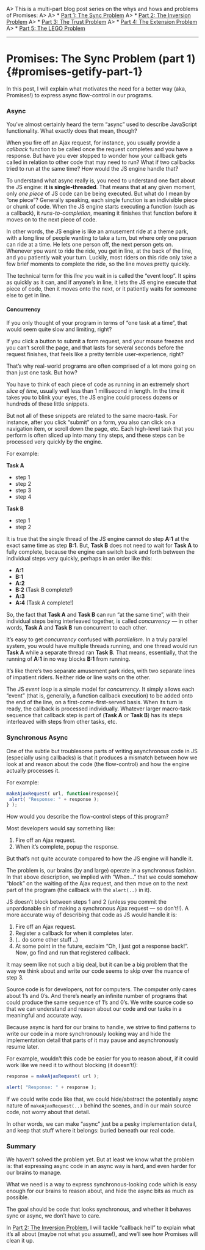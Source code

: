 

A> This is a multi-part blog post series on the whys and hows and problems of Promises:
A>
A> * [Part 1: The Sync Problem](#promises-getify-part-1)
A> * [Part 2: The Inversion Problem](#promises-getify-part-2)
A> * [Part 3: The Trust Problem](#promises-getify-part-3)
A> * [Part 4: The Extension Problem](#promises-getify-part-4)
A> * [Part 5: The LEGO Problem](#promises-getify-part-5/)

* * *

# Promises: The Sync Problem (part 1) {#promises-getify-part-1}

In this post, I will explain what motivates the need for a better way (aka, Promises!) to express async flow-control in our programs.

### Async

You’ve almost certainly heard the term “async” used to describe JavaScript functionality. What exactly does that mean, though?

When you fire off an Ajax request, for instance, you usually provide a _callback_ function to be called once the request completes and you have a response. But have you ever stopped to wonder how your callback gets called in relation to other code that may need to run? What if two callbacks tried to run at the same time? How would the JS engine handle that?

To understand what async really is, you need to understand one fact about the JS engine: **it is single-threaded**. That means that at any given moment, only _one piece_ of JS code can be being executed. But what do I mean by “one piece”? Generally speaking, each single function is an indivisible piece or chunk of code. When the JS engine starts executing a function (such as a callback), it _runs-to-completion_, meaning it finishes that function before it moves on to the next piece of code.

In other words, the JS engine is like an amusement ride at a theme park, with a long line of people wanting to take a turn, but where only one person can ride at a time. He lets one person off, the next person gets on. Whenever you want to ride the ride, you get in line, at the back of the line, and you patiently wait your turn. Luckily, most riders on this ride only take a few brief moments to complete the ride, so the line moves pretty quickly.

The technical term for this _line_ you wait in is called the “event loop”. It spins as quickly as it can, and if anyone’s in line, it lets the JS engine execute that piece of code, then it moves onto the next, or it patiently waits for someone else to get in line.

#### Concurrency

If you only thought of your program in terms of “one task at a time”, that would seem quite slow and limiting, right?

If you click a button to submit a form request, and your mouse freezes and you can’t scroll the page, and that lasts for several seconds before the request finishes, that feels like a pretty terrible user-experience, right?

That’s why real-world programs are often comprised of a lot more going on than just one task. But how?

You have to think of each piece of code as running in an extremely short _slice of time_, usually well less than 1 millisecond in length. In the time it takes you to blink your eyes, the JS engine could process dozens or hundreds of these little snippets.

But not all of these snippets are related to the same macro-task. For instance, after you click “submit” on a form, you also can click on a navigation item, or scroll down the page, etc. Each high-level task that you perform is often sliced up into many tiny steps, and these steps can be processed very quickly by the engine.

For example:

**Task A**

* step 1
* step 2
* step 3
* step 4

**Task B**

* step 1
* step 2

It is true that the single thread of the JS engine cannot do step **A:1** at the exact same time as step **B:1**. But, **Task B** does not need to wait for **Task A** to fully complete, because the engine can switch back and forth between the individual steps very quickly, perhaps in an order like this:

* **A:1**
* **B:1**
* **A:2**
* **B:2** (Task B complete!)
* **A:3**
* **A:4** (Task A complete!)

So, the fact that **Task A** and **Task B** can run “at the same time”, with their individual steps being interleaved together, is called _concurrency_ — in other words, **Task A** and **Task B** run concurrent to each other.

It’s easy to get _concurrency_ confused with _parallelism_. In a truly parallel system, you would have multiple threads running, and one thread would run **Task A** while a separate thread ran **Task B**. That means, essentially, that the running of **A:1** in no way blocks **B:1** from running.

It’s like there’s two separate amusement park rides, with two separate lines of impatient riders. Neither ride or line waits on the other.

The JS _event loop_ is a simple model for _concurrency_. It simply allows each “event” (that is, generally, a function callback execution) to be added onto the end of the line, on a first-come-first-served basis. When its turn is ready, the callback is processed individually. Whatever larger macro-task sequence that callback step is part of (**Task A** or **Task B**) has its steps interleaved with steps from other tasks, etc.

### Synchronous Async

One of the subtle but troublesome parts of writing asynchronous code in JS (especially using callbacks) is that it produces a mismatch between how we look at and reason about the code (the flow-control) and how the engine actually processes it.

For example:

```js
makeAjaxRequest( url, function(response){
 alert( "Response: " + response );
} );
```

How would you describe the flow-control steps of this program?

Most developers would say something like:

1. Fire off an Ajax request.
2. When it’s complete, popup the response.

But that’s not quite accurate compared to how the JS engine will handle it.

The problem is, our brains (by and large) operate in a synchronous fashion. In that above description, we implied with “When…” that we could somehow “block” on the waiting of the Ajax request, and then move on to the next part of the program (the callback with the `alert(..)` in it).

JS doesn’t block between steps 1 and 2 (unless you commit the unpardonable sin of making a synchronous Ajax request — so don’t!!). A more accurate way of describing that code as JS would handle it is:

1. Fire off an Ajax request.
2. Register a callback for when it completes later.
3. (.. do some other stuff ..)
4. At some point in the future, exclaim “Oh, I just got a response back!”. Now, go find and run that registered callback.

It may seem like not such a big deal, but it can be a big problem that the way we think about and write our code seems to skip over the nuance of step 3.

Source code is for developers, not for computers. The computer only cares about 1’s and 0’s. And there’s nearly an infinite number of programs that could produce the same sequence of 1’s and 0’s. We write source code so that we can understand and reason about our code and our tasks in a meaningful and accurate way.

Because async is hard for our brains to handle, we strive to find patterns to write our code in a more synchronously looking way and hide the implementation detail that parts of it may pause and asynchronously resume later.

For example, wouldn’t this code be easier for you to reason about, if it could work like we need it to without blocking (it doesn’t!):

```js
response = makeAjaxRequest( url );

alert( "Response: " + response );
```

If we could write code like that, we could hide/abstract the potentially async nature of `makeAjaxRequest(..)` behind the scenes, and in our main source code, not worry about that detail.

In other words, we can make “async” just be a pesky implementation detail, and keep that stuff where it belongs: buried beneath our real code.

### Summary

We haven’t solved the problem yet. But at least we know what the problem is: that expressing async code in an async way is hard, and even harder for our brains to manage.

What we need is a way to express synchronous-looking code which is easy enough for our brains to reason about, and hide the async bits as much as possible.

The goal should be code that looks synchronous, and whether it behaves sync or async, we don’t have to care.

In [Part 2: The Inversion Problem](#promises-getify-part-2), I will tackle “callback hell” to explain what it’s all about (maybe not what you assume!), and we’ll see how Promises will clean it up.